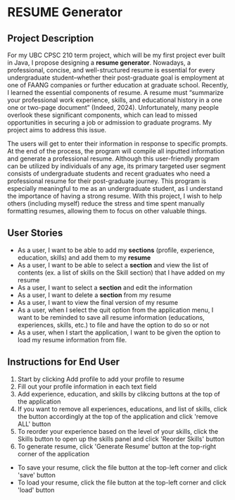 # RESUME Generator

## Project Description

For my UBC CPSC 210 term project, which will be my first project ever built in Java, I propose designing a **resume generator**. Nowadays, a professional, concise, and well-structured resume is essential for every undergraduate student–whether their post-graduate goal is employment at one of FAANG companies or further education at graduate school.  Recently, I learned the essential components of resume. A resume must “summarize your professional work experience, skills, and educational history in a one one or two-page document” (Indeed, 2024). Unfortunately, many people overlook these significant components, which can lead to missed opportunities in securing a job or admission to graduate programs. My project aims to address this issue.

The users will get to enter their information in response to specific prompts. At the end of the process, the program will compile all inputted information and generate a professional resume. Although this user-friendly program can be utilized by individuals of any age, its primary targeted user segment consists of undergraduate students and recent graduates who need a professional resume for their post-graduate journey. This program is especially meaningful to me as an undergraduate student, as I understand the importance of having a strong resume. With this project, I wish to help others (including myself) reduce the stress and time spent manually formatting resumes, allowing them to focus on other valuable things.
 
## User Stories

- As a user, I want to be able to add my **sections** (profile, experience, education, skills) and add them to my **resume**
- As a user, I want to be able to select a **section** and view the list of contents (ex. a list of skills on the Skill section) that I have added on my resume
- As a user, I want to select a **section** and edit the information
- As a user, I want to delete a **section** from my resume
- As a user, I want to view the final version of my resume
- As a user, when I select the quit option from the application menu, I want to be reminded to save all resume information (educations, experiences, skills, etc.) to file and have the option to do so or not
- As a user, when I start the application, I want to be given the option to load my resume information from file.

## Instructions for End User

1. Start by clicking Add profile to add your profile to resume
2. Fill out your profile information in each text field
3. Add experience, education, and skills by clikcing buttons at the top of the application
4. If you want to remove all experiences, educations, and list of skills, click the button accordingly
   at the top of the application and click 'remove ALL' button
5. To reorder your experience based on the level of your skills, click the Skills button to open up the 
   skills panel and click 'Reorder Skills' button
6. To generate resume, click 'Generate Resume' button at the top-right corner of the application

- To save your resume, click the file button at the top-left corner and click 'save' button
- To load your resume, click the file button at the top-left corner and click 'load' button

